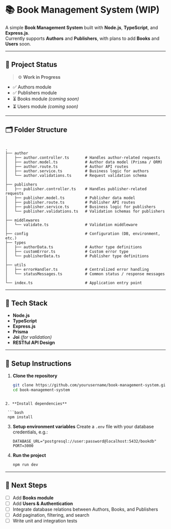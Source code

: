 # 📚 Book Management System (WIP)

A simple **Book Management System** built with **Node.js**, **TypeScript**, and **Express.js**.  
Currently supports **Authors** and **Publishers**, with plans to add **Books** and **Users** soon.

---

## 🚧 Project Status
> ⚙️ **Work in Progress**  
- ✅ Authors module  
- ✅ Publishers module  
- ⏳ Books module *(coming soon)*  
- ⏳ Users module *(coming soon)*  

---

## 🗂️ Folder Structure

```

.
├── author
│   ├── author.controller.ts       # Handles author-related requests
│   ├── author.model.ts            # Author data model (Prisma / ORM)
│   ├── author.route.ts            # Author API routes
│   ├── author.service.ts          # Business logic for authors
│   └── author.validations.ts      # Request validation schema
│
├── publishers
│   ├── publisher.controller.ts    # Handles publisher-related requests
│   ├── publisher.model.ts         # Publisher data model
│   ├── publisher.route.ts         # Publisher API routes
│   ├── publisher.service.ts       # Business logic for publishers
│   └── publisher.validations.ts   # Validation schemas for publishers
│
├── middlewares
│   └── validate.ts                # Validation middleware
│
├── config                         # Configuration (DB, environment, etc.)
├── types
│   ├── authorData.ts              # Author type definitions
│   ├── customError.ts             # Custom error type
│   └── publisherData.ts           # Publisher type definitions
│
├── utils
│   ├── errorHandler.ts            # Centralized error handling
│   └── statusMessages.ts          # Common status / response messages
│
└── index.ts                       # Application entry point

````

---

## 🧩 Tech Stack

- **Node.js**
- **TypeScript**
- **Express.js**
- **Prisma**
- **Joi** *(for validation)*
- **RESTful API Design**

---

## 🚀 Setup Instructions

1. **Clone the repository**
   ```bash
   git clone https://github.com/yourusername/book-management-system.git
   cd book-management-system
  ```

2. **Install dependencies**

   ```bash
   npm install
   ```

3. **Setup environment variables**
   Create a `.env` file with your database credentials, e.g.:

   ```env
   DATABASE_URL="postgresql://user:password@localhost:5432/bookdb"
   PORT=3000
   ```

4. **Run the project**

   ```bash
   npm run dev
   ```

---

## 🧠 Next Steps

* [ ] Add **Books module**
* [ ] Add **Users & Authentication**
* [ ] Integrate database relations between Authors, Books, and Publishers
* [ ] Add pagination, filtering, and search
* [ ] Write unit and integration tests
